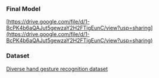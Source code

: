 ### Final Model

[https://drive.google.com/file/d/1-BcPK4b6aQAJut5gewzaY2H2FTigEunC/view?usp=sharing](https://drive.google.com/file/d/1-BcPK4b6aQAJut5gewzaY2H2FTigEunC/view?usp=sharing)

### Dataset 

[Diverse hand gesture recognition dataset](https://link.springer.com/article/10.1007/s11042-023-17268-8)